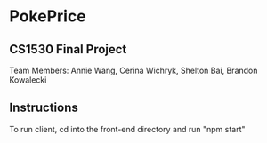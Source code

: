 # PokePrice
## CS1530 Final Project
Team Members: Annie Wang, Cerina Wichryk, Shelton Bai, Brandon Kowalecki

## Instructions
To run client, cd into the front-end directory and run "npm start"
